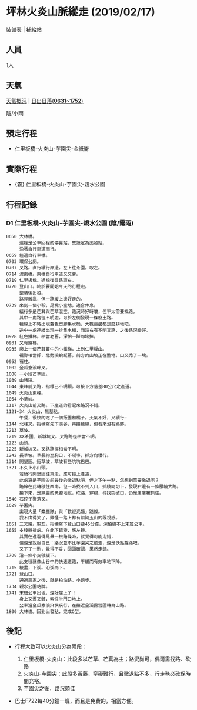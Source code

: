 # 坪林火炎山脈縱走 (2019/02/17) #

[裝備表][inventory] | [補給站][keepon]

[inventory]: https://goo.gl/GiKERj
[keepon]: https://keepon.com.tw

## 人員

1人

## 天氣

[天氣概況][forecast] |  [日出日落(**0631~1752**)][sunrise_sunset]

陰/小雨

[sunrise_sunset]: http://web.nchu.edu.tw/~jlwu/articles/sumrise.htm
[forecast]: http://www.cwb.gov.tw/V7/forecast/txt/w01.htm
[nan_forecast]: http://www.cwb.gov.tw/V7/forecast/entertainment/other/D003.htm


## 預定行程

 * 仁里板橋-火炎山-芋園尖-金紙崙


## 實際行程

 * {霧} 仁里板橋-火炎山-芋園尖-親水公園

## 行程記錄

### D1  仁里板橋-火炎山-芋園尖-親水公園 (陰/霧雨)

    0650 大林橋。
         這裡是公車回程的停靠站，故設定為出發點。
         沿著自行車道而行。
    0659 經過自行車橋。
    0703 環保公廁。
    0707 叉路。直行續行岸邊，左上往茶園。取左。
    0714 渡南橋。兩橋自行車道又交會。
    0719 仁里板橋。過橋後叉路取右。
    0720 登山口。終於要開始今天的行程啦。
         整裝後出發。
         路徑雜亂，但一路緩上邊好走的。
    0739 來到一個小鞍，是塊小空地，適合休息。
         續行多是芒萁與芒草混空。路況時好時壞，但不太需要找路。
         其中一處路徑不明處，可於左側發現一條廢土路。
         稜線上不時出現藍色塑膠集水桶，大概這邊都是廢耕地吧。
         途中一處連續出現一排集水桶，而路右有不明叉路，之後路況變好。
    0928 紅色鐵梯。相當老舊，深怕一踩即垮掉。
    0931 又有鐵梯。
    0935 爬上一個芒萁叢中的小鐵梯，上到仁里板山。
         視野相當好，北勢溪蜿蜒著，前方的山坡正在整地，山又禿了一塊。
    0952 石柱。
    1002 金瓜寮溪畔叉。
    1008 一小段芒草區。
    1039 山豬阱。
    1044 東峰前叉路，指標已不明顯。可接下方落差80公尺之產道。
    1049 火炎山東峰。
    1054 小草坡。
    1117 火炎山前叉路。下產道的看起來路況不錯。
    1121~34 火炎山，無基點。
         午餐，很快的吃了一個飯團和橘子。天氣不好，又續行~
    1144 北峰叉。指標寫先下溪谷，再接稜線，但看來沒有路跡。
    1213 草坡。
    1219 XX茶園、新城坑叉。叉路路徑相當不明。
    1223 山頭。
    1225 新城坑叉。叉路路徑相當不明。
    1242 長草坡。草長約至胸口，不礙事，抓方向續行。
    1314 開墾區。短草坡，草坡有些坑坑巴巴。
    1321 不久上小山頭。
         若續行開墾區往東走，應可接上產道，
         此處算是芋園尖前最後的徹退點吧，但才下午一點，怎想到需要徹退呢？
         路線在此轉稜往西南，但一時找不到入口，抓稜向切下，發現右邊有一條腰繞大路。
         接下來，是無盡的黃滕地獄，砍路、穿梭、尋找突破口，仍是屢屢被抓住。
    1540 石硿子聚落叉。
    1629 芋園尖。
         出現大量「麋鹿隊」與「歡迎光臨」路條。
         我不由得笑了，難怪一路上都有前阿玉山的既視感。
    1651 三叉路。取左。指標寫下登山口要45分鐘，深怕趕不上末班公車。
    1655 支稜轉折處。在此下錯稜，應左轉。
         其實在還看得見最一根路條時，就覺得可能走錯，
         但還是說服自己：路況並不比芋園尖之前差，還是快點趕路吧。
         又下了一點，覺得不妥，回頭確認，果然走錯。
    1708 沿一條小支稜緩下。
         此支稜就像山谷中的快速道路，平緩而有效率地下降。
    1715 稜盡，下溪。沿溪而下。
    1721 登山口。
         通過農家之後，就是柏油路。小跑步。
    1734 親水公園站牌。
    1741 末班公車出現，還好趕上了！
         身上又溼又髒，索性坐門口地上。
         公車沿金瓜寮溪飛快疾行，在接近金溪露營區轉為山路。
    1800 大林橋。回到出發點，完成O型。

## 後記

 - 行程大致可以火炎山分為兩段：
     1. 仁里板橋-火炎山：此段多以芒草、芒萁為主；路況尚可，偶爾需找路、砍路
     2. 火炎山-芋園尖：此段多黃藤，窒礙難行，且徹退點不多，行走務必確保時間充裕。
     3. 芋園尖之後，路況頗佳

 - 巴士F722每40分鐘一班，而且是免費的，相當方便。


